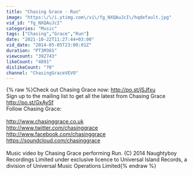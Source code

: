 ```yaml
---
title: "Chasing Grace - Run"
image: "https:\/\/i.ytimg.com\/vi\/fg_NXQAuJcI\/hqdefault.jpg"
vid_id: "fg_NXQAuJcI"
categories: "Music"
tags: ["Chasing","Grace","Run"]
date: "2021-10-22T11:27:44+03:00"
vid_date: "2014-05-05T23:00:01Z"
duration: "PT3M36S"
viewcount: "392743"
likeCount: "4891"
dislikeCount: "70"
channel: "ChasingGraceVEVO"
---
```

{% raw %}Check out Chasing Grace now: <a rel="nofollow" target="blank" href="http://po.st/jSJfxu">http://po.st/jSJfxu</a> <br />Sign up to the mailing list to get all the latest from Chasing Grace <a rel="nofollow" target="blank" href="http://po.st/GxAySf">http://po.st/GxAySf</a> <br />Follow Chasing Grace:  <br /><br /><a rel="nofollow" target="blank" href="http://www.chasinggrace.co.uk">http://www.chasinggrace.co.uk</a><br /><a rel="nofollow" target="blank" href="http://www.twitter.com/chasinggrace">http://www.twitter.com/chasinggrace</a><br /><a rel="nofollow" target="blank" href="http://www.facebook.com/chasinggrace">http://www.facebook.com/chasinggrace</a><br /><a rel="nofollow" target="blank" href="https://soundcloud.com/chasinggrace">https://soundcloud.com/chasinggrace</a><br /><br />Music video by Chasing Grace performing Run. (C) 2014 Naughtyboy Recordings Limited under exclusive licence to Universal Island Records, a division of Universal Music Operations Limited{% endraw %}

